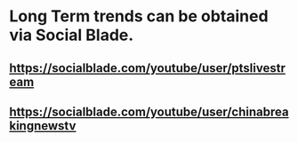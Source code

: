 # Long Term trends can be obtained via Social Blade.
## https://socialblade.com/youtube/user/ptslivestream
## https://socialblade.com/youtube/user/chinabreakingnewstv
